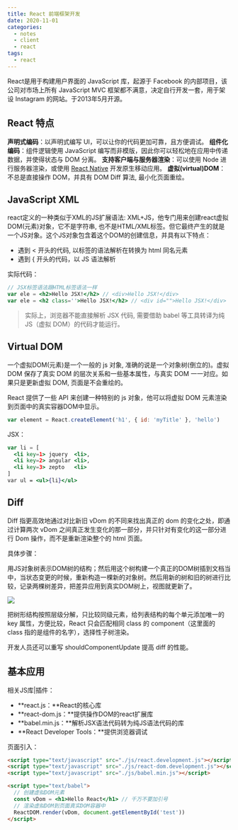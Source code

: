 ```yaml
---
title: React 前端框架开发
date: 2020-11-01
categories:
  - notes
  - client
  - react
tags: 
  - react
---
```


React是用于构建用户界面的 JavaScript 库，起源于 Facebook 的内部项目，该公司对市场上所有 JavaScript MVC 框架都不满意，决定自行开发一套，用于架设 Instagram 的网站。于2013年5月开源。

<!-- more -->

## React 特点

**声明式编码**：以声明式编写 UI，可以让你的代码更加可靠，且方便调试。
**组件化编码**：组件逻辑使用 JavaScript 编写而非模版，因此你可以轻松地在应用中传递数据，并使得状态与 DOM 分离。
**支持客户端与服务器渲染**：可以使用 Node 进行服务器渲染，或使用 [React Native](https://facebook.github.io/react-native/) 开发原生移动应用。
**虚拟(virtual)DOM**：不总是直接操作 DOM，并具有 DOM Diff 算法, 最小化页面重绘。

## JavaScript XML

react定义的一种类似于XML的JS扩展语法: XML+JS，他专门用来创建react虚拟DOM(元素)对象，它不是字符串, 也不是HTML/XML标签。但它最终产生的就是一个JS对象。这个JS对象包含着这个DOM的创建信息，并具有以下特点：

- 遇到 < 开头的代码, 以标签的语法解析在转换为 html 同名元素
- 遇到 { 开头的代码，以 JS 语法解析

实际代码：

~~~jsx
// JSX标签语法跟HTML标签语法一样
var ele = <h2>Hello JSX!</h2> // <div>Hello JSX!</div>
var ele = <h2 class=''>Hello JSX!</h2> // <div id="">Hello JSX!</div>
~~~

> 实际上，浏览器不能直接解析 JSX 代码, 需要借助 babel 等工具转译为纯 JS（虚拟 DOM）的代码才能运行。

## Virtual DOM

一个虚拟DOM(元素)是一个一般的 js 对象, 准确的说是一个对象树(倒立的)。虚拟 DOM 保存了真实 DOM 的层次关系和一些基本属性，与真实 DOM 一一对应。如果只是更新虚拟 DOM, 页面是不会重绘的。

React 提供了一些 API 来创建一种特别的 js 对象，他可以将虚拟 DOM 元素渲染到页面中的真实容器DOM中显示。

~~~js
var element = React.createElement('h1', { id: 'myTitle' }, 'hello')
~~~

JSX：

```jsx
var li = [
  <li key=1> jquery  <li>,
  <li key=2> angular <li>,
  <li key=3> zepto   <li>
]
var ul = <ul>{li}</ul>
```

## Diff

Diff 指更高效地通过对比新旧 vDom 的不同来找出真正的 dom 的变化之处，即通过计算两次 vDom 之间真正发生变化的那一部分，并只针对有变化的这一部分进行 Dom 操作，而不是重新渲染整个的 html 页面。

具体步骤：

用JS对象树表示DOM树的结构；然后用这个树构建一个真正的DOM树插到文档当中，当状态变更的时候，重新构造一棵新的对象树。然后用新的树和旧的树进行比较，记录两棵树差异，把差异应用到真实DOM树上，视图就更新了。

![](https://pic.imgdb.cn/item/62f0db9216f2c2beb1ee8176.jpg)

把树形结构按照层级分解，只比较同级元素，给列表结构的每个单元添加唯一的 key 属性，方便比较，React 只会匹配相同 class 的 component（这里面的 class 指的是组件的名字），选择性子树渲染。

开发人员还可以重写 shouldComponentUpdate 提高 diff 的性能。

## 基本应用

相关JS库|插件：

- **react.js：**React的核心库
- **react-dom.js：**提供操作DOM的react扩展库
- **babel.min.js：**解析JSX语法代码转为纯JS语法代码的库
- **React Developer Tools：**提供浏览器调试

页面引入：
~~~html
<script type="text/javascript" src="./js/react.development.js"></script>
<script type="text/javascript" src="./js/react-dom.development.js"></script>
<script type="text/javascript" src="./js/babel.min.js"></script>
~~~
~~~html
<script type="text/babel">
  // 创建虚拟DOM元素
  const vDom = <h1>Hello React</h1> // 千万不要加引号
  // 渲染虚拟DOM到页面真实DOM容器中
  ReactDOM.render(vDom, document.getElementById('test'))
</script>
~~~
